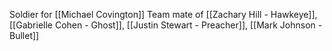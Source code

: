 Soldier for [[Michael Covington]]
Team mate of [[Zachary Hill - Hawkeye]], [[Gabrielle Cohen - Ghost]], [[Justin Stewart - Preacher]], [[Mark Johnson - Bullet]]
